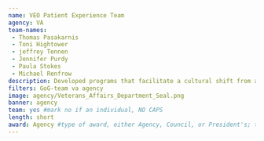 ```yaml
---
name: VEO Patient Experience Team
agency: VA
team-names:
 - Thomas Pasakarnis
 - Toni Hightower
 - jeffrey Tennen
 - Jennifer Purdy
 - Paula Stokes
 - Michael Renfrow
description: Developed programs that facilitate a cultural shift from a traditional bureaucratic system to a patient-focused system. Their changes improved patient experience across 147 VA medical centers by empowering 360,000 employees with the knowledge and skills to deliver exceptional customer service.
filters: GoG-team va agency
image: agency/Veterans_Affairs_Department_Seal.png
banner: agency
team: yes #mark no if an individual, NO CAPS
length: short
award: Agency #type of award, either Agency, Council, or President's; this is case sensitive so make sure to match the options listed exactly. This section generates the format of the card
---
```

